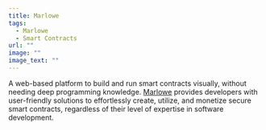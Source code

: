 ```yaml
---
title: Marlowe
tags:
  - Marlowe
  - Smart Contracts
url: ""
image: ""
image_text: ""
---
```


A web-based platform to build and run smart contracts visually, without needing deep programming knowledge. [Marlowe](https://marlowe.iohk.io/) provides developers with user-friendly solutions to effortlessly create, utilize, and monetize secure smart contracts, regardless of their level of expertise in software development.
